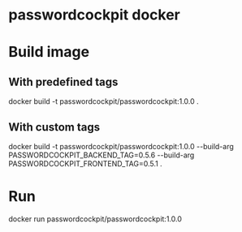 # passwordcockpit docker

# Build image
## With predefined tags
docker build -t passwordcockpit/passwordcockpit:1.0.0 .

## With custom tags
docker build -t passwordcockpit/passwordcockpit:1.0.0 --build-arg PASSWORDCOCKPIT_BACKEND_TAG=0.5.6 --build-arg PASSWORDCOCKPIT_FRONTEND_TAG=0.5.1 .

# Run
docker run passwordcockpit/passwordcockpit:1.0.0
